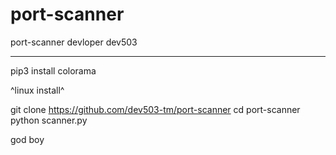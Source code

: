 # port-scanner
port-scanner
devloper dev503 





-----------------------
pip3 install colorama

^linux install^

git clone https://github.com/dev503-tm/port-scanner
cd port-scanner
python scanner.py


god boy
